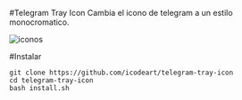 #Telegram Tray Icon
Cambia el icono de telegram a un estilo monocromatico.

![iconos](https://i.imgur.com/6dcEJOU.png)

#Instalar
```
git clone https://github.com/icodeart/telegram-tray-icon
cd telegram-tray-icon
bash install.sh
```
